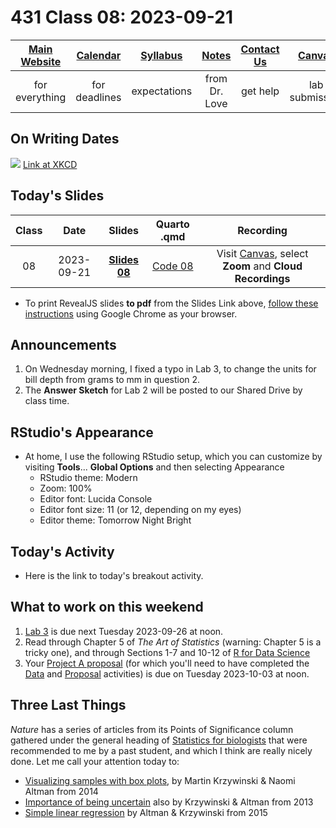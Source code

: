 # 431 Class 08: 2023-09-21

[Main Website](https://thomaselove.github.io/431-2023/) | [Calendar](https://thomaselove.github.io/431-2023/calendar.html) | [Syllabus](https://thomaselove.github.io/431-syllabus-2023/) | [Notes](https://thomaselove.github.io/431-notes/) | [Contact Us](https://thomaselove.github.io/431-2023/contact.html) | [Canvas](https://canvas.case.edu) | [Data and Code](https://github.com/THOMASELOVE/431-data)
:-----------: | :--------------: | :----------: | :---------: | :-------------: | :-----------: | :------------:
for everything | for deadlines | expectations | from Dr. Love | get help | lab submission | for downloads

## On Writing Dates

![](https://imgs.xkcd.com/comics/iso_8601.png) [Link at XKCD](https://xkcd.com/1179)

## Today's Slides

Class | Date | Slides | Quarto .qmd | Recording
:---: | :--------: | :------: | :------: | :-------------:
08 | 2023-09-21 | **[Slides 08](https://thomaselove.github.io/431-slides-2023/class08.html)** | [Code 08](https://thomaselove.github.io/431-slides-2023/class08.qmd) | Visit [Canvas](https://canvas.case.edu/), select **Zoom** and **Cloud Recordings**

- To print RevealJS slides **to pdf** from the Slides Link above, [follow these instructions](https://quarto.org/docs/presentations/revealjs/presenting.html#print-to-pdf) using Google Chrome as your browser.

## Announcements

1. On Wednesday morning, I fixed a typo in Lab 3, to change the units for bill depth from grams to mm in question 2.
2. The **Answer Sketch** for Lab 2 will be posted to our Shared Drive by class time.

## RStudio's Appearance

- At home, I use the following RStudio setup, which you can customize by visiting **Tools**... **Global Options** and then selecting Appearance
    - RStudio theme: Modern
    - Zoom: 100%
    - Editor font: Lucida Console
    - Editor font size: 11 (or 12, depending on my eyes)
    - Editor theme: Tomorrow Night Bright

## Today's Activity

- Here is the link to today's breakout activity.

## What to work on this weekend

1. [Lab 3](https://github.com/THOMASELOVE/431-labs-2023/tree/main#main-lab-instructions) is due next Tuesday 2023-09-26 at noon.
2. Read through Chapter 5 of *The Art of Statistics* (warning: Chapter 5 is a tricky one), and through Sections 1-7 and 10-12 of [R for Data Science](https://r4ds.hadley.nz/)
3. Your [Project A proposal](https://thomaselove.github.io/431-projectA-2023/) (for which you'll need to have completed the [Data](https://thomaselove.github.io/431-projectA-2023/data.html) and [Proposal](https://thomaselove.github.io/431-projectA-2023/proposal.html) activities) is due on Tuesday 2023-10-03 at noon.

## Three Last Things

*Nature* has a series of articles from its Points of Significance column gathered under the general heading of [Statistics for biologists](https://www.nature.com/collections/qghhqm/pointsofsignificance) that were recommended to me by a past student, and which I think are really nicely done. Let me call your attention today to:

- [Visualizing samples with box plots](https://www.nature.com/articles/nmeth.2813), by Martin Krzywinski & Naomi Altman from 2014
- [Importance of being uncertain](https://www.nature.com/articles/nmeth.2613) also by Krzywinski & Altman from 2013
- [Simple linear regression](https://www.nature.com/articles/nmeth.3627) by Altman & Krzywinski from 2015
